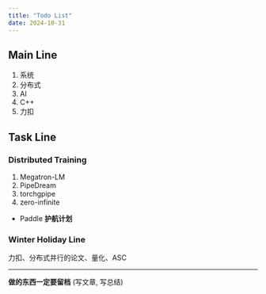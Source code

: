```yaml
---
title: "Todo List"
date: 2024-10-31
---
```


## Main Line

1. 系统
2. 分布式
3. AI
4. C++
5. 力扣

## Task Line

### Distributed Training

1. Megatron-LM
2. PipeDream
3. torchgpipe
4. zero-infinite

- Paddle **护航计划**


### Winter Holiday Line

力扣、分布式并行的论文、量化、ASC

---

**做的东西一定要留档** (写文章, 写总结)